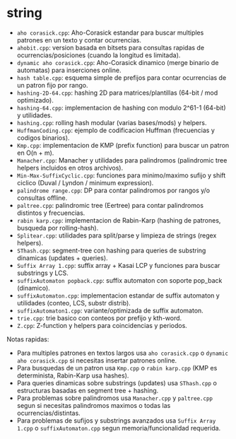 
# string


- `aho corasick.cpp`: Aho-Corasick estandar para buscar multiples patrones en un texto y contar ocurrencias.
- `ahobit.cpp`: version basada en bitsets para consultas rapidas de ocurrencias/posiciones (cuando la longitud es limitada).
- `dynamic aho corasick.cpp`: Aho-Corasick dinamico (merge binario de automatas) para inserciones online.
- `hash table.cpp`: esquema simple de prefijos para contar ocurrencias de un patron fijo por rango.
- `hashing-2D-64.cpp`: hashing 2D para matrices/plantillas (64-bit / mod optimizado).
- `hashing-64.cpp`: implementacion de hashing con modulo 2^61-1 (64-bit) y utilidades.
- `hashing.cpp`: rolling hash modular (varias bases/mods) y helpers.
- `HuffmanCoding.cpp`: ejemplo de codificacion Huffman (frecuencias y codigos binarios).
- `Kmp.cpp`: implementacion de KMP (prefix function) para buscar un patron en O(n + m).
- `Manacher.cpp`: Manacher y utilidades para palindromos (palindromic tree helpers incluidos en otros archivos).
- `Min-Max-SuffixCyclic.cpp`: funciones para minimo/maximo sufijo y shift ciclico (Duval / Lyndon / minimum expression).
- `palindrome range.cpp`: DP para contar palindromos por rangos y/o consultas offline.
- `paltree.cpp`: palindromic tree (Eertree) para contar palindromos distintos y frecuencias.
- `rabin karp.cpp`: implementacion de Rabin-Karp (hashing de patrones, busqueda por rolling-hash).
- `Splitear.cpp`: utilidades para split/parse y limpieza de strings (regex helpers).
- `SThash.cpp`: segment-tree con hashing para queries de substring dinamicas (updates + queries).
- `Suffix Array 1.cpp`: suffix array + Kasai LCP y funciones para buscar substrings y LCS.
- `suffixAutomaton popback.cpp`: suffix automaton con soporte pop_back (dinamico).
- `suffixAutomaton.cpp`: implementacion estandar de suffix automaton y utilidades (conteo, LCS, substr distrib).
- `suffixAutomaton1.cpp`: variante/optimizada de suffix automaton.
- `trie.cpp`: trie basico con conteos por prefijo y kth-word.
- `Z.cpp`: Z-function y helpers para coincidencias y periodos.


Notas rapidas:

- Para multiples patrones en textos largos usa `aho corasick.cpp` o `dynamic aho corasick.cpp` si necesitas insertar patrones online.
- Para busquedas de un patron usa `Kmp.cpp` o `rabin karp.cpp` (KMP es determinista, Rabin-Karp usa hashes).
- Para queries dinamicas sobre substrings (updates) usa `SThash.cpp` o estructuras basadas en segment tree + hashing.
- Para problemas sobre palindromos usa `Manacher.cpp` y `paltree.cpp` segun si necesitas palindromos maximos o todas las ocurrencias/distintas.
- Para problemas de sufijos y substrings avanzados usa `Suffix Array 1.cpp` o `suffixAutomaton.cpp` segun memoria/funcionalidad requerida.

